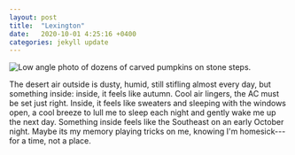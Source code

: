 ```yaml
---
layout: post
title:  "Lexington"
date:   2020-10-01 4:25:16 +0400
categories: jekyll update
---
```

![Low angle photo of dozens of carved pumpkins on stone steps. ](https://github.com/havemaps/havemaps.github.io/blob/master/img/2020-10-01-lexington.jpg?raw=true "Lexington, Kentucky")

The desert air outside is dusty, humid, still stifling almost every day, but something inside: inside, it feels like autumn. Cool air lingers, the AC must be set just right. Inside, it feels like sweaters and sleeping with the windows open, a cool breeze to lull me to sleep each night and gently wake me up the next day. Something inside feels like the Southeast on an early October night. Maybe its my memory playing tricks on me, knowing I'm homesick---for a time, not a place.
